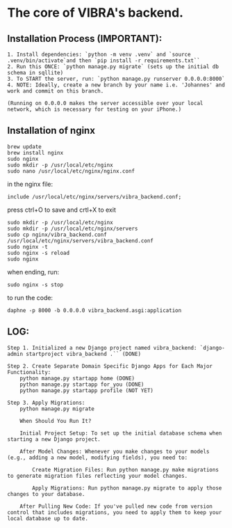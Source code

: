 # The core of VIBRA's backend.

## Installation Process (IMPORTANT):
    
    1. Install dependencies: `python -m venv .venv` and `source .venv/bin/activate`and then `pip install -r requirements.txt``
    2. Run this ONCE: `python manage.py migrate` (sets up the initial db schema in sqllite)
    3. To START the server, run: `python manage.py runserver 0.0.0.0:8000` 
    4. NOTE: Ideally, create a new branch by your name i.e. 'Johannes' and work and commit on this branch.
    
    (Running on 0.0.0.0 makes the server accessible over your local network, which is necessary for testing on your iPhone.)

## Installation of nginx

    brew update  
    brew install nginx
    sudo nginx 
    sudo mkdir -p /usr/local/etc/nginx
    sudo nano /usr/local/etc/nginx/nginx.conf

in the nginx file:

    include /usr/local/etc/nginx/servers/vibra_backend.conf;

press ctrl+O to save and crtl+X to exit

    sudo mkdir -p /usr/local/etc/nginx
    sudo mkdir -p /usr/local/etc/nginx/servers
    sudo cp nginx/vibra_backend.conf /usr/local/etc/nginx/servers/vibra_backend.conf
    sudo nginx -t
    sudo nginx -s reload
    sudo nginx

when ending, run:
    
    sudo nginx -s stop

to run the code:

    daphne -p 8000 -b 0.0.0.0 vibra_backend.asgi:application

## LOG:

    Step 1. Initialized a new Django project named vibra_backend: `django-admin startproject vibra_backend .`` (DONE)

    Step 2. Create Separate Domain Specific Django Apps for Each Major Functionality: 
        python manage.py startapp home (DONE)
        python manage.py startapp for_you (DONE)
        python manage.py startapp profile (NOT YET)

    Step 3. Apply Migrations:
        python manage.py migrate

        When Should You Run It?

        Initial Project Setup: To set up the initial database schema when starting a new Django project.

        After Model Changes: Whenever you make changes to your models (e.g., adding a new model, modifying fields), you need to:

            Create Migration Files: Run python manage.py make migrations to generate migration files reflecting your model changes.

            Apply Migrations: Run python manage.py migrate to apply those changes to your database.

        After Pulling New Code: If you've pulled new code from version control that includes migrations, you need to apply them to keep your local database up to date.


